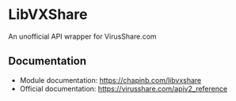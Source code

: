 # LibVXShare

An unofficial API wrapper for VirusShare.com

## Documentation

* Module documentation: https://chapinb.com/libvxshare
* Official documentation: https://virusshare.com/apiv2_reference

